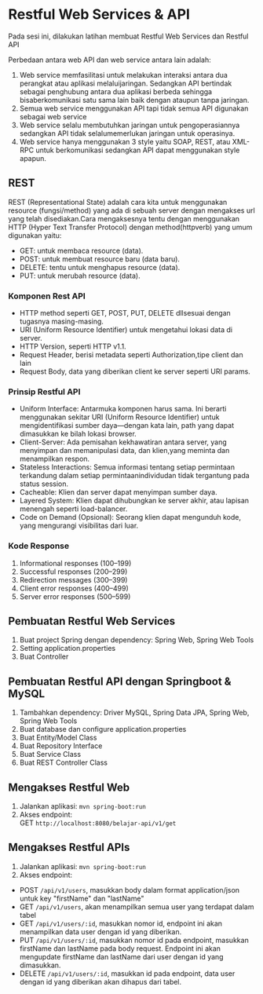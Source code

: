 # Restful Web Services & API

Pada sesi ini, dilakukan latihan membuat Restful Web Services dan Restful API

Perbedaan antara web API dan web service antara lain adalah:

1. Web service memfasilitasi untuk melakukan interaksi antara dua perangkat atau aplikasi melaluijaringan. Sedangkan API bertindak sebagai penghubung antara dua aplikasi berbeda sehingga bisaberkomunikasi satu sama lain baik dengan ataupun tanpa jaringan.
2. Semua web service menggunakan API tapi tidak semua API digunakan sebagai web service
3. Web service selalu membutuhkan jaringan untuk pengoperasiannya sedangkan API tidak selalumemerlukan jaringan untuk operasinya.
4. Web service hanya menggunakan 3 style yaitu SOAP, REST, atau XML-RPC untuk berkomunikasi sedangkan API dapat menggunakan style apapun.

## REST

REST (Representational State) adalah cara kita untuk menggunakan resource (fungsi/method) yang ada di sebuah server dengan mengakses url yang telah disediakan.Cara mengaksesnya tentu dengan menggunakan HTTP (Hyper Text Transfer Protocol) dengan method(httpverb) yang umum digunakan yaitu:

- GET: untuk membaca resource (data).
- POST: untuk membuat resource baru (data baru).
- DELETE: tentu untuk menghapus resource (data).
- PUT: untuk merubah resource (data).

### Komponen Rest API

- HTTP method seperti GET, POST, PUT, DELETE dllsesuai dengan tugasnya masing-masing.
- URI (Uniform Resource Identifier) untuk mengetahui lokasi data di server.
- HTTP Version, seperti HTTP v1.1.
- Request Header, berisi metadata seperti Authorization,tipe client dan lain
- Request Body, data yang diberikan client ke server seperti URI params.

### Prinsip Restful API

- Uniform Interface: Antarmuka komponen harus sama. Ini berarti menggunakan sekitar URI (Uniform Resource Identifier) untuk mengidentifikasi sumber daya—dengan kata lain, path yang dapat dimasukkan ke bilah lokasi browser.
- Client-Server: Ada pemisahan kekhawatiran antara server, yang menyimpan dan memanipulasi data, dan klien,yang meminta dan menampilkan respon.
- Stateless Interactions: Semua informasi tentang setiap permintaan terkandung dalam setiap permintaanindividudan tidak tergantung pada status session.
- Cacheable: Klien dan server dapat menyimpan sumber daya.
- Layered System: Klien dapat dihubungkan ke server akhir, atau lapisan menengah seperti load-balancer.
- Code on Demand (Opsional): Seorang klien dapat mengunduh kode, yang mengurangi visibilitas dari luar.

### Kode Response

1. Informational responses (100–199)
2. Successful responses (200–299)
3. Redirection messages (300–399)
4. Client error responses (400–499)
5. Server error responses (500–599)

## Pembuatan Restful Web Services

1. Buat project Spring dengan dependency: Spring Web, Spring Web Tools
2. Setting application.properties
3. Buat Controller

## Pembuatan Restful API dengan Springboot & MySQL

1. Tambahkan dependency: Driver MySQL, Spring Data JPA, Spring Web, Spring Web Tools
2. Buat database dan configure application.properties
3. Buat Entity/Model Class
4. Buat Repository Interface
5. Buat Service Class
6. Buat REST Controller Class

## Mengakses Restful Web

1. Jalankan aplikasi: `mvn spring-boot:run`
2. Akses endpoint: <br>
   GET `http://localhost:8080/belajar-api/v1/get`

## Mengakses Restful APIs

1. Jalankan aplikasi: `mvn spring-boot:run`
2. Akses endpoint:

- POST `/api/v1/users`, masukkan body dalam format application/json untuk key "firstName" dan "lastName"
- GET `/api/v1/users`, akan menampilkan semua user yang terdapat dalam tabel
- GET `/api/v1/users/:id`, masukkan nomor id, endpoint ini akan menampilkan data user dengan id yang diberikan.
- PUT `/api/v1/users/:id`, masukkan nomor id pada endpoint, masukkan firstName dan lastName pada body request. Endpoint ini akan mengupdate firstName dan lastName dari user dengan id yang dimasukkan.
- DELETE `/api/v1/users/:id`, masukkan id pada endpoint, data user dengan id yang diberikan akan dihapus dari tabel.
